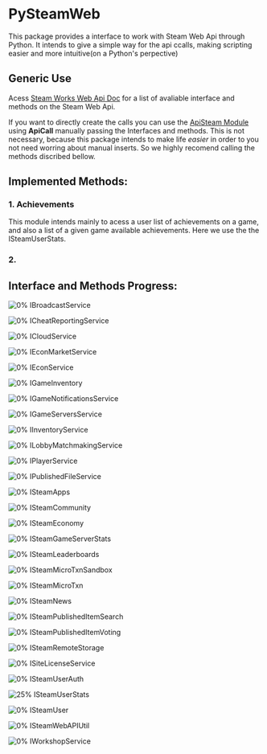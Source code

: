 # PySteamWeb
This package provides a interface to work with Steam Web Api through Python. It intends to give a simple way for the api ccalls, making scripting easier and more intuitive(on a Python's perpective)

## Generic Use
Acess [Steam Works Web Api Doc](https://partner.steamgames.com/doc/webapi) for a list of avaliable interface and methods
on the Steam Web Api.

If you want to directly create the calls you can use the [ApiSteam Module](./PySteamWeb/apisteam/) using **ApiCall** manually passing the Interfaces and methods. This is not necessary, because this package intends to make life _easier_ in order to you not need worring about manual inserts. So we highly recomend calling the methods discribed bellow.

## Implemented Methods:

### 1. Achievements
This module intends mainly to acess a user list of achievements on a game, and also a list of a given game available achievements. Here we use the the ISteamUserStats.

### 2. 

## Interface and Methods Progress:

![0%](https://progress-bar.dev/0) IBroadcastService

![0%](https://progress-bar.dev/0) ICheatReportingService

![0%](https://progress-bar.dev/0) ICloudService

![0%](https://progress-bar.dev/0) IEconMarketService

![0%](https://progress-bar.dev/0) IEconService

![0%](https://progress-bar.dev/0) IGameInventory

![0%](https://progress-bar.dev/0) IGameNotificationsService

![0%](https://progress-bar.dev/0) IGameServersService

![0%](https://progress-bar.dev/0) IInventoryService

![0%](https://progress-bar.dev/0) ILobbyMatchmakingService

![0%](https://progress-bar.dev/0) IPlayerService

![0%](https://progress-bar.dev/0) IPublishedFileService

![0%](https://progress-bar.dev/0) ISteamApps

![0%](https://progress-bar.dev/0) ISteamCommunity

![0%](https://progress-bar.dev/0) ISteamEconomy

![0%](https://progress-bar.dev/0) ISteamGameServerStats

![0%](https://progress-bar.dev/0) ISteamLeaderboards

![0%](https://progress-bar.dev/0) ISteamMicroTxnSandbox

![0%](https://progress-bar.dev/0) ISteamMicroTxn

![0%](https://progress-bar.dev/0) ISteamNews

![0%](https://progress-bar.dev/0) ISteamPublishedItemSearch

![0%](https://progress-bar.dev/0) ISteamPublishedItemVoting

![0%](https://progress-bar.dev/0) ISteamRemoteStorage

![0%](https://progress-bar.dev/0) ISiteLicenseService

![0%](https://progress-bar.dev/0) ISteamUserAuth

![25%](https://progress-bar.dev/25) ISteamUserStats

![0%](https://progress-bar.dev/0) ISteamUser

![0%](https://progress-bar.dev/0) ISteamWebAPIUtil

![0%](https://progress-bar.dev/0) IWorkshopService
